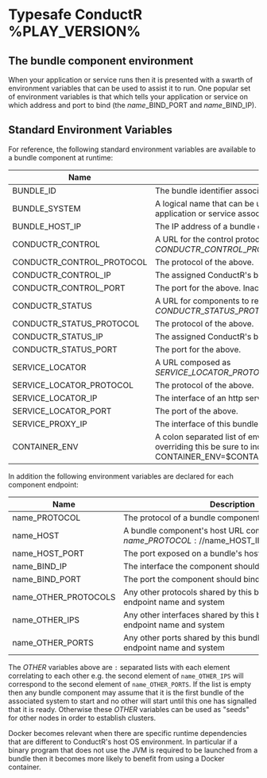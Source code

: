 # Typesafe ConductR %PLAY_VERSION%


## The bundle component environment

When your application or service runs then it is presented with a swarth of environment variables that can be used to assist it to run. One popular set of environment variables is that which tells your application or service on which address and port to bind (the _name_\_BIND\_PORT and _name_\_BIND\_IP).

## Standard Environment Variables
For reference, the following standard environment variables are available to a bundle component at runtime:

Name                      | Description
--------------------------|------------
BUNDLE_ID                 | The bundle identifier associated with the bundle and its optional configuration.
BUNDLE_SYSTEM             | A logical name that can be used to associate multiple bundles with each other. This could be an application or service association and should include a version e.g. myapp-1.0.0.
BUNDLE_HOST_IP            | The IP address of a bundle component's host.
CONDUCTR_CONTROL          | A URL for the control protocol of ConductR, composed as $CONDUCTR\_CONTROL\_PROTOCOL://$CONDUCTR\_CONTROL\_IP:$CONDUCTR\_CONTROL\_PORT
CONDUCTR_CONTROL_PROTOCOL | The protocol of the above.
CONDUCTR_CONTROL_IP       | The assigned ConductR's bind IP address.
CONDUCTR_CONTROL_PORT     | The port for the above. Inaccessible to containerized bundles such as those hosted by Docker.
CONDUCTR_STATUS           | A URL for components to report their start status, composed as $CONDUCTR\_STATUS\_PROTOCOL://$CONDUCTR\_STATUS\_IP:$CONDUCTR\_STATUS\_PORT
CONDUCTR_STATUS_PROTOCOL  | The protocol of the above.
CONDUCTR_STATUS_IP        | The assigned ConductR's bind IP address.
CONDUCTR_STATUS_PORT      | The port for the above.
SERVICE_LOCATOR           | A URL composed as $SERVICE\_LOCATOR\_PROTOCOL://$SERVICE\_LOCATOR\_IP:$SERVICE\_LOCATOR\_PORT
SERVICE_LOCATOR_PROTOCOL  | The protocol of the above.
SERVICE_LOCATOR_IP        | The interface of an http service for resolving addresses.
SERVICE_LOCATOR_PORT      | The port of the above.
SERVICE_PROXY_IP          | The interface of this bundle's proxy.
CONTAINER_ENV             | A colon separated list of environment variables that will be passed through to a container. When overriding this be sure to include its original value e.g. CONTAINER_ENV=$CONTAINER_ENV:SOME_OTHER_ENV..

In addition the following environment variables are declared for each component endpoint:

Name                 | Description
---------------------|------------
name_PROTOCOL        | The protocol of a bundle component's endpoint.
name_HOST            | A bundle component's host URL composed as $name\_PROTOCOL://$name\_HOST\_IP:$name_HOST_PORT
name_HOST_PORT       | The port exposed on a bundle's host.
name_BIND_IP         | The interface the component should bind to.
name_BIND_PORT       | The port the component should bind to.
name_OTHER_PROTOCOLS | Any other protocols shared by this bundle with the same endpoint name and system
name_OTHER_IPS       | Any other interfaces shared by this bundle with the same endpoint name and system
name_OTHER_PORTS     | Any other ports shared by this bundle with the same endpoint name and system

The _OTHER_ variables above are `:` separated lists with each element correlating to each other e.g. the second element of `name_OTHER_IPS` will correspond to the second element of `name_OTHER_PORTS`. If the list is empty then any bundle component may assume that it is the first bundle of the associated system to start and no other will start until this one has signalled that it is ready. Otherwise these _OTHER_ variables can be used as "seeds" for other nodes in order to establish clusters.


Docker becomes relevant when there are specific runtime dependencies that are different to ConductR's host OS environment. In particular if a binary program that does not use the JVM is required to be launched from a bundle then it becomes more likely to benefit from using a Docker container.
